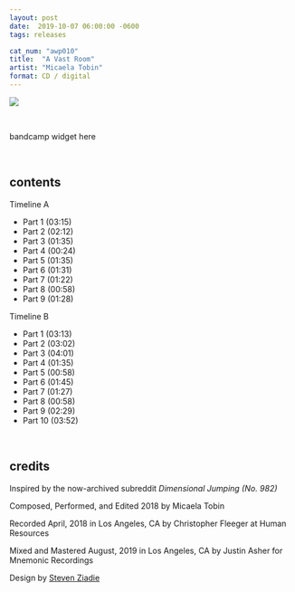 ```yaml
---
layout: post
date:  2019-10-07 06:00:00 -0600
tags: releases

cat_num: "awp010"
title:  "A Vast Room"
artist: "Micaela Tobin"
format: CD / digital
---
```


![](https://awavepress.com/assets/tobin_cover.jpg)

<br/>

bandcamp widget here

<br/>

## contents

Timeline A
* Part 1 (03:15)
* Part 2 (02:12)
* Part 3 (01:35)
* Part 4 (00:24)
* Part 5 (01:35)
* Part 6 (01:31)
* Part 7 (01:22)
* Part 8 (00:58)
* Part 9 (01:28)

Timeline B
* Part 1 (03:13)
* Part 2 (03:02)
* Part 3 (04:01)
* Part 4 (01:35)
* Part 5 (00:58)
* Part 6 (01:45)
* Part 7 (01:27)
* Part 8 (00:58)
* Part 9 (02:29)
* Part 10 (03:52)


<br/>

## credits

Inspired by the now-archived subreddit *Dimensional Jumping (No. 982)*

Composed, Performed, and Edited 2018 by Micaela Tobin

Recorded April, 2018 in Los Angeles, CA by Christopher Fleeger at Human Resources

Mixed and Mastered August, 2019 in Los Angeles, CA by Justin Asher for Mnemonic Recordings

Design by [Steven Ziadie](http://s-ziadie.com/)
